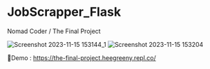 # JobScrapper_Flask
Nomad Coder / The Final Project

![Screenshot 2023-11-15 153144_1](https://github.com/HeeGreeny/JobScrapper_Flask/assets/101893759/bf30afbf-cc13-4845-b150-bf55d1491361) 
    ![Screenshot 2023-11-15 153204](https://github.com/HeeGreeny/JobScrapper_Flask/assets/101893759/c0751dbe-7385-4aac-be6a-79a0e8973225)

🤠Demo :  https://the-final-project.heegreeny.repl.co/

